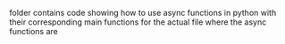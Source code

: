 folder contains code showing how to use async functions in python with their corresponding main functions for the actual file where the async functions are
